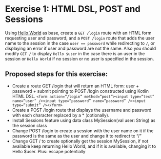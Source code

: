 # Exercise 1: HTML DSL, POST and Sessions

Using [Hello World](/exercises/exercise0-hello-world.md) as base, create a `GET /login` route with an HTML form
requesting user and password, and a `POST /login` route that adds the user name to the session in the case
`user == password` while redirecting to `/`, or displaying an error if user and password are not the same. Also
you should modify `GET /` to display `Hello $user` in the case there is an user in the session or `Hello World`
if no session or no user is specified in the session.

## Proposed steps for this exercise:

* Create a route GET /login that will return an HTML form: user + password + submit pointing to POST /login constructed using Kotlin HTML DSL. `<form action=”/login” method=”post”><input type=”text” name=”user” /><input type=”password” name=”password” /><input type=”submit” /></form>`
* Create a POST /login route that displays the username and password with each character replaced by a * (optionally).
* Install Sessions feature using data class MySession(val user: String) as the session class
* Change POST /login to create a session with the user name on it if the password is the same as the user and change it to redirect to “/”
* Change GET / to create optionally get the session MySession, if not available keep returning Hello World, and if it is available, changing it to Hello $user. Plus: escape potentially
